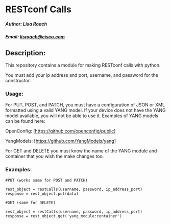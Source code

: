 # RESTconf Calls
##### Author: Lisa Roach
##### Email: lisroach@cisco.com

## Description:

This repository contains a module for making RESTconf calls with python. 

You must add your ip address and port, username, and password for the 
constructor.

### Usage:

For PUT, POST, and PATCH, you must have a configuration of JSON or XML
formatted using a valid YANG model. If your device does not have the YANG
model available, you will not be able to use it. Examples of YANG models can be
found here:

OpenConfig: [https://github.com/openconfig/public]

YangModels: [https://github.com/YangModels/yang]

For GET and DELETE you must know the name of the YANG module and container that
you wish the make changes too. 

### Examples:

```
#PUT (works same for POST and PATCH)

rest_object = restCalls(username, password, ip_address_port)
response = rest_object.put(data)

```

```
#GET (same for DELETE)

rest_object = restCalls(username, password, ip_address_port)
response = rest_object.get('yang_module:container')
```